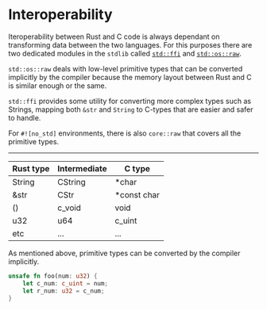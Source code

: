 # Interoperability

Iteroperability between Rust and C code is always dependant 
on transforming data between the two languages.
For this purposes there are two dedicated modules 
in the `stdlib` called 
[`std::ffi`](https://doc.rust-lang.org/std/ffi/index.html) and 
[`std::os::raw`](https://doc.rust-lang.org/std/os/raw/index.html).

`std::os::raw` deals with low-level primitive types that can
be converted implicitly by the compiler 
because the memory layout between Rust and C
is similar enough or the same.

`std::ffi` provides some utility for converting more complex
types such as Strings, mapping both `&str` and `String`
to C-types that are easier and safer to handle.

For `#![no_std]` environments, there is also `core::raw` that
covers all the primitive types.

------------------------------------------
| Rust type | Intermediate | C type       |
|-----------|--------------|--------------|
| String    | CString      | *char        |
| &str      | CStr         | *const char  |
| ()        | c_void       | void         |
| u32 | u64 | c_uint       | unsigned int |
| etc       | ...          | ...          |

As mentioned above, primitive types can be converted
by the compiler implicitly.

```rust
unsafe fn foo(num: u32) {
    let c_num: c_uint = num;
    let r_num: u32 = c_num;
}
```